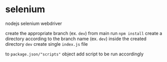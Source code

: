 # selenium
nodejs selenium webdriver

create the appropriate branch (ex. `dev`) from main
run `npm install`
create a directory according to the branch name (ex. `dev`)
inside the created directory `dev` create single `index.js` file

to `package.json/"scripts"` object add script to be run accordingly

